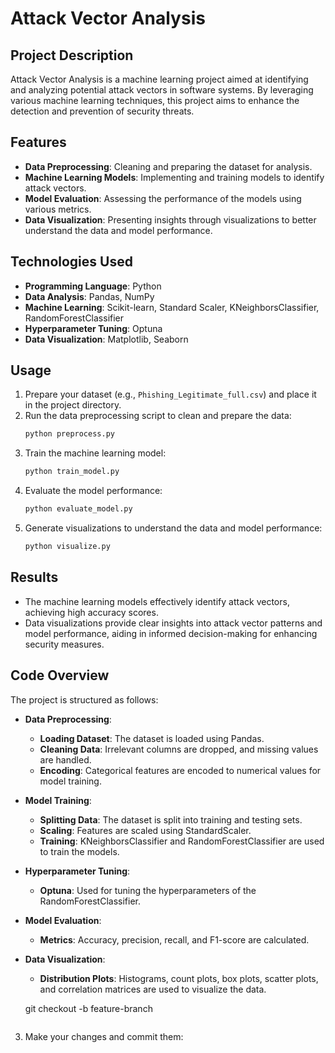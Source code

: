 # Attack Vector Analysis

## Project Description

Attack Vector Analysis is a machine learning project aimed at identifying and analyzing potential attack vectors in software systems. By leveraging various machine learning techniques, this project aims to enhance the detection and prevention of security threats.

## Features

- **Data Preprocessing**: Cleaning and preparing the dataset for analysis.
- **Machine Learning Models**: Implementing and training models to identify attack vectors.
- **Model Evaluation**: Assessing the performance of the models using various metrics.
- **Data Visualization**: Presenting insights through visualizations to better understand the data and model performance.

## Technologies Used

- **Programming Language**: Python
- **Data Analysis**: Pandas, NumPy
- **Machine Learning**: Scikit-learn, Standard Scaler, KNeighborsClassifier, RandomForestClassifier
- **Hyperparameter Tuning**: Optuna
- **Data Visualization**: Matplotlib, Seaborn

## Usage

1. Prepare your dataset (e.g., `Phishing_Legitimate_full.csv`) and place it in the project directory.
2. Run the data preprocessing script to clean and prepare the data:
    ```bash
    python preprocess.py
    ```
3. Train the machine learning model:
    ```bash
    python train_model.py
    ```
4. Evaluate the model performance:
    ```bash
    python evaluate_model.py
    ```
5. Generate visualizations to understand the data and model performance:
    ```bash
    python visualize.py
    ```

## Results

- The machine learning models effectively identify attack vectors, achieving high accuracy scores.
- Data visualizations provide clear insights into attack vector patterns and model performance, aiding in informed decision-making for enhancing security measures.

## Code Overview

The project is structured as follows:

- **Data Preprocessing**:
    - **Loading Dataset**: The dataset is loaded using Pandas.
    - **Cleaning Data**: Irrelevant columns are dropped, and missing values are handled.
    - **Encoding**: Categorical features are encoded to numerical values for model training.
- **Model Training**:
    - **Splitting Data**: The dataset is split into training and testing sets.
    - **Scaling**: Features are scaled using StandardScaler.
    - **Training**: KNeighborsClassifier and RandomForestClassifier are used to train the models.
- **Hyperparameter Tuning**:
    - **Optuna**: Used for tuning the hyperparameters of the RandomForestClassifier.
- **Model Evaluation**:
    - **Metrics**: Accuracy, precision, recall, and F1-score are calculated.
- **Data Visualization**:
    - **Distribution Plots**: Histograms, count plots, box plots, scatter plots, and correlation matrices are used to visualize the data.


    git checkout -b feature-branch
    ```
3. Make your changes and commit them:
    ```bash
